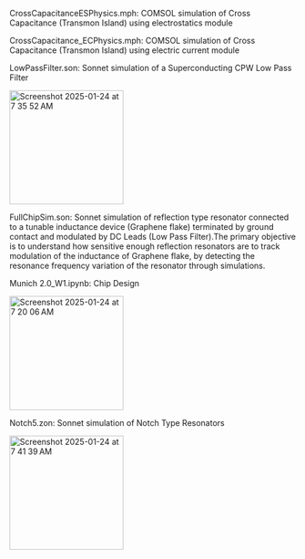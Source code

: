 CrossCapacitanceESPhysics.mph: COMSOL simulation of Cross Capacitance (Transmon Island) using electrostatics module

CrossCapacitance_ECPhysics.mph: COMSOL simulation of Cross Capacitance (Transmon Island) using electric current module

LowPassFilter.son: Sonnet simulation of a Superconducting CPW Low Pass Filter

<img width="200" alt="Screenshot 2025-01-24 at 7 35 52 AM" src="https://github.com/user-attachments/assets/9d0d0460-e213-48b3-a6f9-8724cb214e61" />


FullChipSim.son: Sonnet simulation of reflection type resonator connected to a tunable inductance device (Graphene flake) terminated by ground contact and modulated by DC Leads (Low Pass Filter).The primary objective is to understand how sensitive enough reflection resonators are to track modulation of the inductance of Graphene flake, by detecting the resonance frequency variation of the resonator through simulations.

Munich 2.0_W1.ipynb: Chip Design

<img width="200" alt="Screenshot 2025-01-24 at 7 20 06 AM" src="https://github.com/user-attachments/assets/5dd182ca-0c4c-4355-bf27-6eea7d3ffb39" />


Notch5.zon: Sonnet simulation of Notch Type Resonators

<img width="200" alt="Screenshot 2025-01-24 at 7 41 39 AM" src="https://github.com/user-attachments/assets/feb18067-c483-4b35-a058-53e7e5373ca1" />

